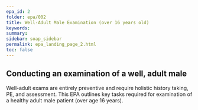 ```yaml
---
epa_id: 2
folder: epa/002
title: Well-Adult Male Examination (over 16 years old)
keywords: 
summary: 
sidebar: soap_sidebar
permalink: epa_landing_page_2.html
toc: false
---
```


## Conducting an examination of a well, adult male
Well-adult exams are entirely preventive and require holistic history taking, PE, and assessment. 
This EPA outlines key tasks required for examination of a healthy adult male patient (over age 16 years).